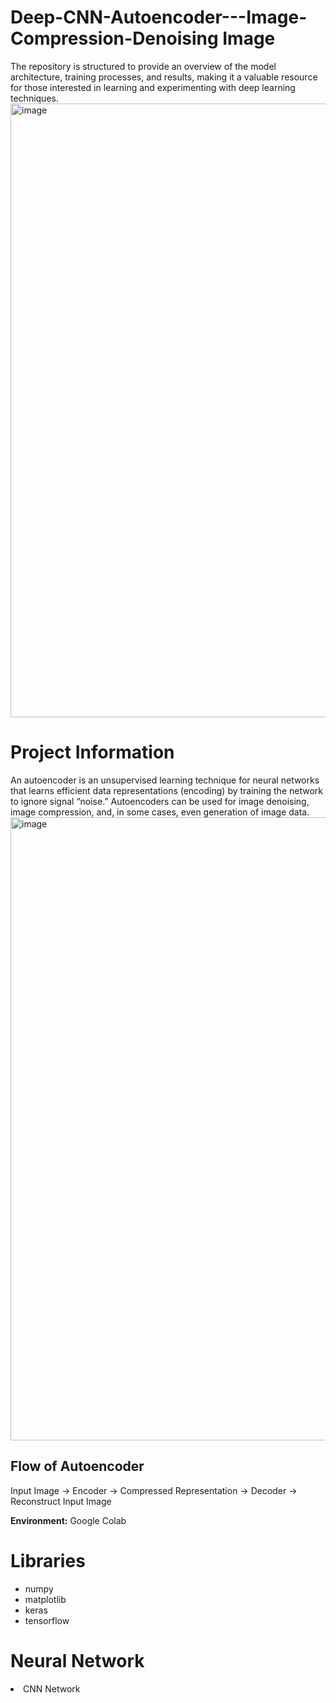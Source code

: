 # Deep-CNN-Autoencoder---Image-Compression-Denoising Image
The repository is structured to provide an overview of the model architecture, training processes, and results, making it a valuable resource for those interested in learning and experimenting with deep learning techniques.
<img width="982" alt="image" src="https://github.com/user-attachments/assets/9a6ae6f1-18f1-4c5f-b58f-11635b80292a">

# Project Information

An autoencoder is an unsupervised learning technique for neural networks that learns efficient data representations (encoding) by training the network to ignore signal “noise.” Autoencoders can be used for image denoising, image compression, and, in some cases, even generation of image data.
<img width="997" alt="image" src="https://github.com/user-attachments/assets/7c8c6c68-3366-4252-a30e-30868b6ca788">


## Flow of Autoencoder

Input Image -> Encoder -> Compressed Representation -> Decoder -> Reconstruct Input Image



**Environment:** Google Colab

# Libraries

- numpy
- matplotlib
- keras
- tensorflow

# Neural Network

<li>CNN Network
